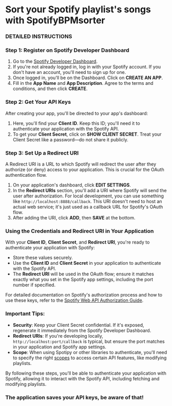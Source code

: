 # Sort your Spotify playlist's songs with **SpotifyBPMsorter**

### DETAILED INSTRUCTIONS 

### Step 1: Register on Spotify Developer Dashboard

1. Go to the [Spotify Developer Dashboard](https://developer.spotify.com/dashboard/).
2. If you're not already logged in, log in with your Spotify account. If you don't have an account, you'll need to sign up for one.
3. Once logged in, you'll be on the Dashboard. Click on **CREATE AN APP**.
4. Fill in the **App Name** and **App Description**. Agree to the terms and conditions, and then click **CREATE**.

### Step 2: Get Your API Keys

After creating your app, you'll be directed to your app's dashboard:

1. Here, you'll find your **Client ID**. Keep this ID; you'll need it to authenticate your application with the Spotify API.
2. To get your **Client Secret**, click on **SHOW CLIENT SECRET**. Treat your Client Secret like a password—do not share it publicly.

### Step 3: Set Up a Redirect URI

A Redirect URI is a URL to which Spotify will redirect the user after they authorize (or deny) access to your application. This is crucial for the OAuth authentication flow.

1. On your application's dashboard, click **EDIT SETTINGS**.
2. In the **Redirect URIs** section, you'll add a URI where Spotify will send the user after authorization. For local development, you can use something like `http://localhost:8888/callback`. This URI doesn't need to host an actual web service; it's just used as a callback URL for Spotify's OAuth flow.
3. After adding the URI, click **ADD**, then **SAVE** at the bottom.

### Using the Credentials and Redirect URI in Your Application

With your **Client ID**, **Client Secret**, and **Redirect URI**, you're ready to authenticate your application with Spotify:

- Store these values securely.
- Use the **Client ID** and **Client Secret** in your application to authenticate with the Spotify API.
- The **Redirect URI** will be used in the OAuth flow; ensure it matches exactly what you set in the Spotify app settings, including the port number if specified.

For detailed documentation on Spotify's authorization process and how to use these keys, refer to the [Spotify Web API Authorization Guide](https://developer.spotify.com/documentation/general/guides/authorization-guide/).

### Important Tips:

- **Security**: Keep your Client Secret confidential. If it's exposed, regenerate it immediately from the Spotify Developer Dashboard.
- **Redirect URIs**: If you're developing locally, `http://localhost:port/callback` is typical, but ensure the port matches in your application and Spotify app settings.
- **Scope**: When using Spotipy or other libraries to authenticate, you'll need to specify the right [scopes](https://developer.spotify.com/documentation/general/guides/scopes/) to access certain API features, like modifying playlists.

By following these steps, you'll be able to authenticate your application with Spotify, allowing it to interact with the Spotify API, including fetching and modifying playlists.

### The application saves your API keys, be aware of that! 
